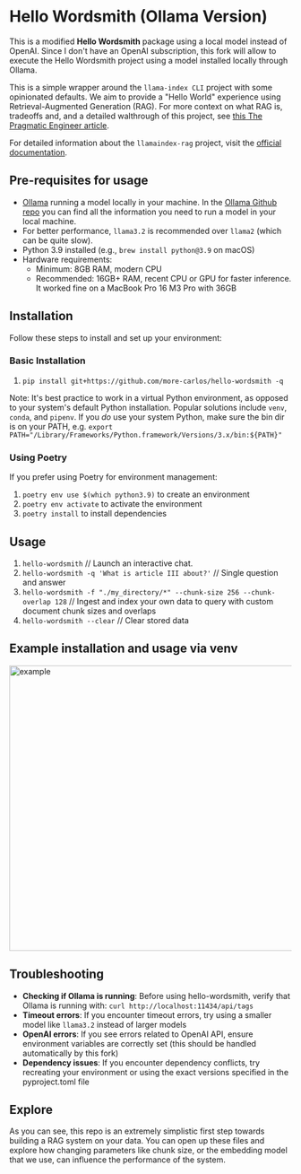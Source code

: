 # Hello Wordsmith (Ollama Version)

This is a modified **Hello Wordsmith** package using a local model instead of OpenAI. Since I don't have an OpenAI subscription, this fork will allow to execute the Hello Wordsmith project using a model installed locally through Ollama.

This is a simple wrapper around the `llama-index CLI` project with some opinionated defaults. We aim to provide a "Hello World" experience using Retrieval-Augmented Generation (RAG). For more context on what RAG is, tradeoffs and, and a detailed walthrough of this project, see [this The Pragmatic Engineer article](https://newsletter.pragmaticengineer.com/p/rag). 

For detailed information about the `llamaindex-rag` project, visit the [official documentation](https://docs.llamaindex.ai/en/stable/getting_started/starter_tools/rag_cli/).

## Pre-requisites for usage

- [Ollama](https://ollama.com) running a model locally in your machine. In the [Ollama Github repo](https://github.com/ollama/ollama) you can find all the information you need to run a model in your local machine.
- For better performance, `llama3.2` is recommended over `llama2` (which can be quite slow).
- Python 3.9 installed (e.g., `brew install python@3.9` on macOS)
- Hardware requirements:
  - Minimum: 8GB RAM, modern CPU
  - Recommended: 16GB+ RAM, recent CPU or GPU for faster inference. It worked fine on a MacBook Pro 16 M3 Pro with 36GB

## Installation

Follow these steps to install and set up your environment:

### Basic Installation
1. `pip install git+https://github.com/more-carlos/hello-wordsmith -q`

Note: It's best practice to work in a virtual Python environment, as opposed to your system's default Python installation. Popular solutions include `venv`, `conda`, and `pipenv`. If you *do* use your system Python, make sure the bin dir is on your PATH, e.g. `export PATH="/Library/Frameworks/Python.framework/Versions/3.x/bin:${PATH}"`

### Using Poetry
If you prefer using Poetry for environment management:
1. `poetry env use $(which python3.9)` to create an environment
2. `poetry env activate` to activate the environment
3. `poetry install` to install dependencies

## Usage

1. `hello-wordsmith` // Launch an interactive chat.
2. `hello-wordsmith -q 'What is article III about?'` // Single question and answer
3. `hello-wordsmith -f "./my_directory/*" --chunk-size 256 --chunk-overlap 128` // Ingest and index your own data to query with custom document chunk sizes and overlaps
4. `hello-wordsmith --clear` // Clear stored data

## Example installation and usage via venv

<img width="509" alt="example" src="https://github.com/wordsmith-ai/hello-wordsmith/assets/1094502/beb3df38-734f-49b0-9d46-5d6386779e71">

## Troubleshooting

- **Checking if Ollama is running**: Before using hello-wordsmith, verify that Ollama is running with: `curl http://localhost:11434/api/tags`
- **Timeout errors**: If you encounter timeout errors, try using a smaller model like `llama3.2` instead of larger models
- **OpenAI errors**: If you see errors related to OpenAI API, ensure environment variables are correctly set (this should be handled automatically by this fork)
- **Dependency issues**: If you encounter dependency conflicts, try recreating your environment or using the exact versions specified in the pyproject.toml file

## Explore

As you can see, this repo is an extremely simplistic first step towards building a RAG system on your data. You can open up these files and explore how changing parameters like chunk size, or the embedding model that we use, can influence the performance of the system.
